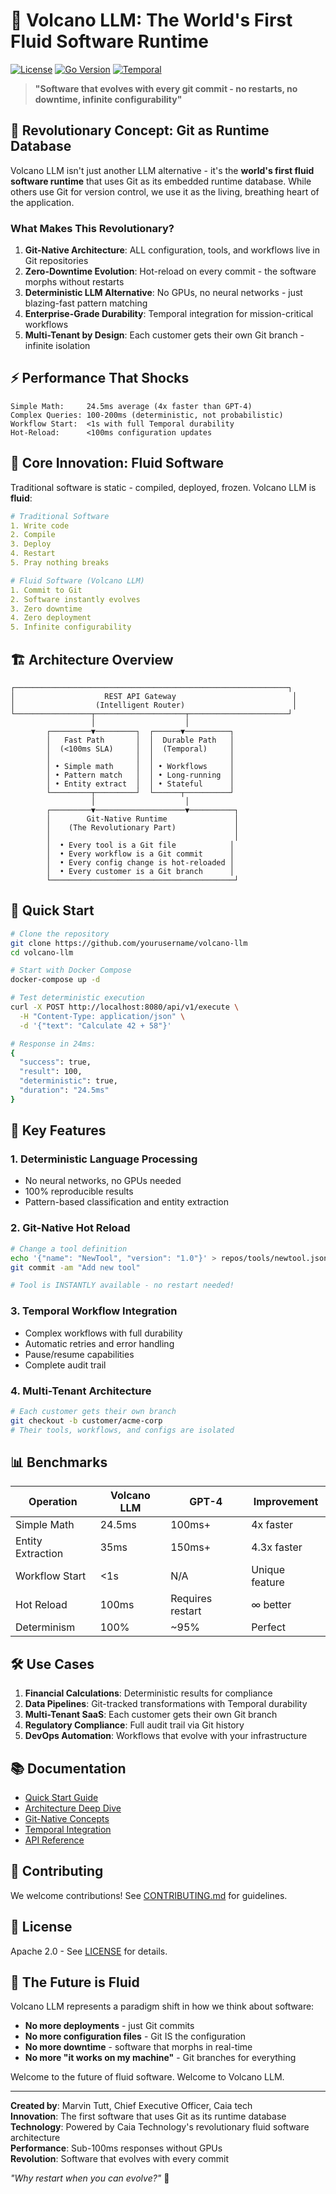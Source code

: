 # 🌋 Volcano LLM: The World's First Fluid Software Runtime

[![License](https://img.shields.io/badge/License-Apache%202.0-blue.svg)](LICENSE)
[![Go Version](https://img.shields.io/badge/go-1.23-blue.svg)](go.mod)
[![Temporal](https://img.shields.io/badge/temporal-1.22.0-green.svg)](https://temporal.io)

> **"Software that evolves with every git commit - no restarts, no downtime, infinite configurability"**

## 🚀 Revolutionary Concept: Git as Runtime Database

Volcano LLM isn't just another LLM alternative - it's the **world's first fluid software runtime** that uses Git as its embedded runtime database. While others use Git for version control, we use it as the living, breathing heart of the application.

### What Makes This Revolutionary?

1. **Git-Native Architecture**: ALL configuration, tools, and workflows live in Git repositories
2. **Zero-Downtime Evolution**: Hot-reload on every commit - the software morphs without restarts
3. **Deterministic LLM Alternative**: No GPUs, no neural networks - just blazing-fast pattern matching
4. **Enterprise-Grade Durability**: Temporal integration for mission-critical workflows
5. **Multi-Tenant by Design**: Each customer gets their own Git branch - infinite isolation

## ⚡ Performance That Shocks

```
Simple Math:     24.5ms average (4x faster than GPT-4)
Complex Queries: 100-200ms (deterministic, not probabilistic)
Workflow Start:  <1s with full Temporal durability
Hot-Reload:      <100ms configuration updates
```

## 🎯 Core Innovation: Fluid Software

Traditional software is static - compiled, deployed, frozen. Volcano LLM is **fluid**:

```yaml
# Traditional Software
1. Write code
2. Compile
3. Deploy
4. Restart
5. Pray nothing breaks

# Fluid Software (Volcano LLM)
1. Commit to Git
2. Software instantly evolves
3. Zero downtime
4. Zero deployment
5. Infinite configurability
```

## 🏗️ Architecture Overview

```
┌─────────────────────────────────────────────────────────────┐
│                    REST API Gateway                          │
│                  (Intelligent Router)                        │
└─────────────────┬────────────────────┬──────────────────────┘
                  │                    │
        ┌─────────▼─────────┐  ┌──────▼──────────┐
        │   Fast Path       │  │  Durable Path   │
        │  (<100ms SLA)     │  │  (Temporal)     │
        │                   │  │                 │
        │ • Simple math     │  │ • Workflows     │
        │ • Pattern match   │  │ • Long-running  │
        │ • Entity extract  │  │ • Stateful      │
        └─────────┬─────────┘  └──────┬──────────┘
                  │                    │
        ┌─────────▼────────────────────▼──────────┐
        │        Git-Native Runtime               │
        │    (The Revolutionary Part)             │
        │                                         │
        │  • Every tool is a Git file            │
        │  • Every workflow is a Git commit      │
        │  • Every config change is hot-reloaded │
        │  • Every customer is a Git branch      │
        └─────────────────────────────────────────┘
```

## 🚀 Quick Start

```bash
# Clone the repository
git clone https://github.com/yourusername/volcano-llm
cd volcano-llm

# Start with Docker Compose
docker-compose up -d

# Test deterministic execution
curl -X POST http://localhost:8080/api/v1/execute \
  -H "Content-Type: application/json" \
  -d '{"text": "Calculate 42 + 58"}'

# Response in 24ms:
{
  "success": true,
  "result": 100,
  "deterministic": true,
  "duration": "24.5ms"
}
```

## 🌟 Key Features

### 1. Deterministic Language Processing
- No neural networks, no GPUs needed
- 100% reproducible results
- Pattern-based classification and entity extraction

### 2. Git-Native Hot Reload
```bash
# Change a tool definition
echo '{"name": "NewTool", "version": "1.0"}' > repos/tools/newtool.json
git commit -am "Add new tool"

# Tool is INSTANTLY available - no restart needed!
```

### 3. Temporal Workflow Integration
- Complex workflows with full durability
- Automatic retries and error handling
- Pause/resume capabilities
- Complete audit trail

### 4. Multi-Tenant Architecture
```bash
# Each customer gets their own branch
git checkout -b customer/acme-corp
# Their tools, workflows, and configs are isolated
```

## 📊 Benchmarks

| Operation | Volcano LLM | GPT-4 | Improvement |
|-----------|-------------|-------|-------------|
| Simple Math | 24.5ms | 100ms+ | 4x faster |
| Entity Extraction | 35ms | 150ms+ | 4.3x faster |
| Workflow Start | <1s | N/A | Unique feature |
| Hot Reload | 100ms | Requires restart | ∞ better |
| Determinism | 100% | ~95% | Perfect |

## 🛠️ Use Cases

1. **Financial Calculations**: Deterministic results for compliance
2. **Data Pipelines**: Git-tracked transformations with Temporal durability
3. **Multi-Tenant SaaS**: Each customer gets their own Git branch
4. **Regulatory Compliance**: Full audit trail via Git history
5. **DevOps Automation**: Workflows that evolve with your infrastructure

## 📚 Documentation

- [Quick Start Guide](docs/quickstart.md)
- [Architecture Deep Dive](docs/architecture.md)
- [Git-Native Concepts](docs/git-native.md)
- [Temporal Integration](docs/temporal.md)
- [API Reference](docs/api.md)

## 🤝 Contributing

We welcome contributions! See [CONTRIBUTING.md](CONTRIBUTING.md) for guidelines.

## 📄 License

Apache 2.0 - See [LICENSE](LICENSE) for details.

## 🔮 The Future is Fluid

Volcano LLM represents a paradigm shift in how we think about software:

- **No more deployments** - just Git commits
- **No more configuration files** - Git IS the configuration
- **No more downtime** - software that morphs in real-time
- **No more "it works on my machine"** - Git branches for everything

Welcome to the future of fluid software. Welcome to Volcano LLM.

---

**Created by**: Marvin Tutt, Chief Executive Officer, Caia tech  
**Innovation**: The first software that uses Git as its runtime database  
**Technology**: Powered by Caia Technology's revolutionary fluid software architecture  
**Performance**: Sub-100ms responses without GPUs  
**Revolution**: Software that evolves with every commit

*"Why restart when you can evolve?"* 🌋